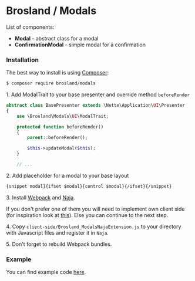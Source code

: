 Brosland / Modals
=================

List of components:
- **Modal** - abstract class for a modal
- **ConfirmationModal** - simple modal for a confirmation

### Installation

The best way to install is using [Composer](http://getcomposer.org/):

```sh
$ composer require brosland/modals
```

1\.	Add ModalTrait to your base presenter and override method ```beforeRender```
```php
abstract class BasePresenter extends \Nette\Application\UI\Presenter
{
	use \Brosland\Modals\UI\ModalTrait;

	protected function beforeRender()
	{
		parent::beforeRender();

		$this->updateModal($this);
	}

	// ...
```

2\.	Add placeholder for a modal to your base layout
```html
{snippet modal}{ifset $modal}{control $modal}{/ifset}{/snippet}
```

3\. Install [Webpack](https://webpack.js.org/) and [Naja](https://github.com/jiripudil/Naja).

If you don't prefer one of them you will need to implement own client side (for inspiration look at [this](https://github.com/brosland/modals/blob/development/client-side/Brosland_ModalsNajaExtension.js)). 
Else you can continue to the next step.
 
4\. Copy `client-side/Brosland_ModalsNajaExtension.js` to your directory with Javascript files and register it in `Naja`.

5\. Don't forget to rebuild Webpack bundles.


### Example
You can find example code [here](https://github.com/brosland/modals-test).
